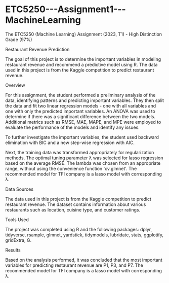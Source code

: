 # ETC5250---Assignment1---MachineLearning
The ETC5250 (Machine Learning) Assignment (2023, T1) - High Distinction Grade (97%)

Restaurant Revenue Prediction

The goal of this project is to determine the important variables in modeling restaurant revenue and recommend a predictive model using R. The data used in this project is from the Kaggle competition to predict restaurant revenue.

Overview

For this assignment, the student performed a preliminary analysis of the data, identifying patterns and predicting important variables. They then split the data and fit two linear regression models - one with all variables and one with only the predicted important variables. An ANOVA was used to determine if there was a significant difference between the two models. Additional metrics such as RMSE, MAE, MAPE, and MPE were employed to evaluate the performance of the models and identify any issues.

To further investigate the important variables, the student used backward elimination with BIC and a new step-wise regression with AIC.

Next, the training data was transformed appropriately for regularization methods. The optimal tuning parameter λ was selected for lasso regression based on the average RMSE. The lambda was chosen from an appropriate range, without using the convenience function 'cv.glmnet'. The recommended model for TFI company is a lasso model with corresponding λ.

Data Sources

The data used in this project is from the Kaggle competition to predict restaurant revenue. The dataset contains information about various restaurants such as location, cuisine type, and customer ratings.

Tools Used

The project was completed using R and the following packages: dplyr, tidyverse, rsample, glmnet, yardstick, tidymodels, lubridate, stats, ggplotify, gridExtra, G.

Results

Based on the analysis performed, it was concluded that the most important variables for predicting restaurant revenue are P1, P3, and P7. The recommended model for TFI company is a lasso model with corresponding λ.
